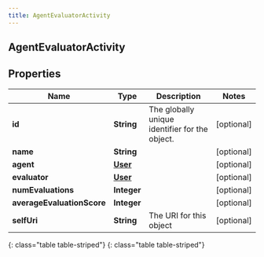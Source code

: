 ```yaml
---
title: AgentEvaluatorActivity
---
```

## AgentEvaluatorActivity


## Properties

| Name | Type | Description | Notes |
| ------------ | ------------- | ------------- | ------------- |
| **id** | **String** | The globally unique identifier for the object. |  [optional] |
| **name** | **String** |  |  [optional] |
| **agent** | [**User**](User.html) |  |  [optional] |
| **evaluator** | [**User**](User.html) |  |  [optional] |
| **numEvaluations** | **Integer** |  |  [optional] |
| **averageEvaluationScore** | **Integer** |  |  [optional] |
| **selfUri** | **String** | The URI for this object |  [optional] |
{: class="table table-striped"}
{: class="table table-striped"}



